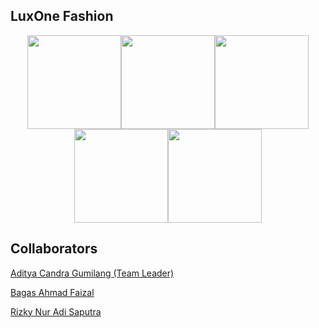 ## LuxOne Fashion

<p align="center">
<img src="https://user-images.githubusercontent.com/93992324/224483116-91740e41-b5b3-485f-9d59-c5a7bc4653fc.jpeg" width="150"/><img src="https://user-images.githubusercontent.com/93992324/224483249-47e634d1-7f3a-42e6-92d5-835bf02ae5bf.jpeg" width="150"/><img src="https://user-images.githubusercontent.com/93992324/224483259-da6236e2-ff15-4458-b517-029b870b4497.jpeg" width="150"/><img src="https://user-images.githubusercontent.com/93992324/224483262-4a4335cd-32cf-4862-850b-b4a9cf088aea.jpeg" width="150"/><img src="https://user-images.githubusercontent.com/93992324/224483268-64643d4a-0eb3-454d-8064-0bb97e91ac1b.jpeg" width="150"/>
</p>

## Collaborators
<a href="https://github.com/Aditya1614">Aditya Candra Gumilang (Team Leader)<a>
  
<a href="https://github.com/B4gasAhmad">Bagas Ahmad Faizal<a>
  
<a href="https://github.com/RyuuKieru29">Rizky Nur Adi Saputra<a>
